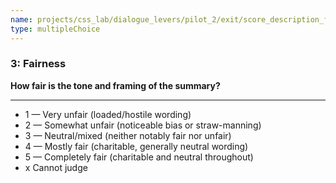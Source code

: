 ```yaml
---
name: projects/css_lab/dialogue_levers/pilot_2/exit/score_description_fairness.md
type: multipleChoice
---
```


### 3: Fairness

**How fair is the tone and framing of the summary?**

---

- 1 — Very unfair (loaded/hostile wording)
- 2 — Somewhat unfair (noticeable bias or straw-manning)
- 3 — Neutral/mixed (neither notably fair nor unfair)
- 4 — Mostly fair (charitable, generally neutral wording)
- 5 — Completely fair (charitable and neutral throughout)
- x Cannot judge
